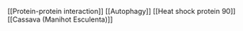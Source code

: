 [[Protein-protein interaction]]
[[Autophagy]]
[[Heat shock protein 90]]
[[Cassava (Manihot Esculenta)]]
